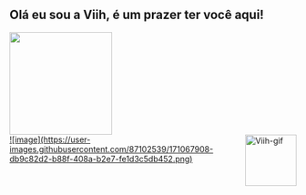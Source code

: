 ##  Olá eu sou a Viih, é um prazer ter você aqui! 

<div>
 <a href="https://beacons.ai/Vitoria-Camargo">
    <img height="180em" src="https://github-readme-stats.vercel.app/api/top-langs/?username=Vitoria-Camargo&layout=compact&langs_count=16&theme=dracula"/>
   </div>
    <img align="right" heigth="90em" width="90em"alt="Viih-gif" src="https://cdn.discordapp.com/attachments/977293877855785053/980962197645701150/picasion.com_8313d7176fcc9f2b144e49b9bde365ad.gif">
![image](https://user-images.githubusercontent.com/87102539/171067908-db9c82d2-b88f-408a-b2e7-fe1d3c5db452.png)

